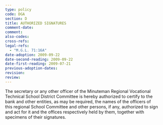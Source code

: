 ```yaml
---
type: policy
code: DGA
section: D
title: AUTHORIZED SIGNATURES
comment-date:
comment:
also-codes:
cross-refs:
legal-refs:
  - "M.G.L. 71:16A"
date-adoption: 2009-09-22
date-second-reading: 2009-09-22
date-first-reading: 2009-07-21
previous-adoption-dates: 
revision: 
review: 
---
```


The secretary or any other officer of the Minuteman Regional Vocational Technical School District Committee is hereby authorized to certify to the bank and other entities, as may be required, the names of the officers of this regional School Committee and other persons, if any, authorized to sign and act for it and the offices respectively held by them, together with specimens of their signatures.  
